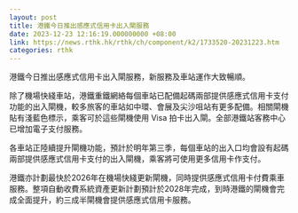 ```yaml
---
layout: post
title: 港鐵今日推出感應式信用卡出入閘服務　
date: 2023-12-23 12:16:19.000000000 +08:00
link: https://news.rthk.hk/rthk/ch/component/k2/1733520-20231223.htm
categories: rthk
---
```


港鐵今日推出感應式信用卡出入閘服務，新服務及車站運作大致暢順。

除了機場快綫車站，港鐵重鐵網絡每個車站已配備起碼兩部提供感應式信用卡支付功能的出入閘機，較多旅客的車站如中環、會展及尖沙咀站有更多配備。相關閘機貼有淺藍色標示，乘客可於這些閘機使用 Visa 拍卡出入閘。全部港鐵站客務中心已增加電子支付服務。

各車站正陸續提升閘機功能，預計於明年第三季，每個車站的出入口均會設有起碼兩部提供感應式信用卡支付的出入閘機，乘客將可使用更多信用卡作支付。

港鐵亦計劃最快於2026年在機場快綫更新閘機，同時提供感應式信用卡付費乘車服務。整項自動收費系統資產更新計劃預計於2028年完成，到時港鐵的閘機會完成全面提升，約三成半閘機會提供感應式信用卡服務。
